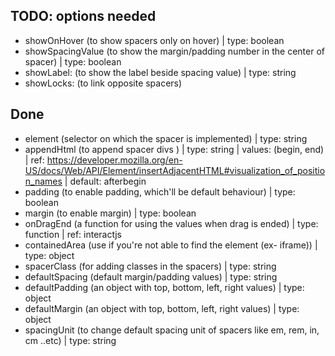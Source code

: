 ## TODO: options needed

* showOnHover (to show spacers only on hover) | type: boolean
* showSpacingValue (to show the margin/padding number in the center of spacer) | type: boolean
* showLabel: (to show the label beside spacing value) | type: string
* showLocks: (to link opposite spacers)

## Done

* element (selector on which the spacer is implemented) | type: string
* appendHtml (to append spacer divs ) | type: string | values: (begin, end) | ref: https://developer.mozilla.org/en-US/docs/Web/API/Element/insertAdjacentHTML#visualization_of_position_names | default: afterbegin
* padding (to enable padding, which'll be default behaviour) | type: boolean
* margin (to enable margin) | type: boolean
* onDragEnd (a function for using the values when drag is ended) | type: function | ref: interactjs
* containedArea (use if you're not able to find the element (ex- iframe)) | type: object
* spacerClass (for adding classes in the spacers) | type: string
* defaultSpacing (default margin/padding values) | type: string
* defaultPadding (an object with top, bottom, left, right values) | type: object
* defaultMargin (an object with top, bottom, left, right values) | type: object
* spacingUnit (to change default spacing unit of spacers like em, rem, in, cm ..etc) | type: string
